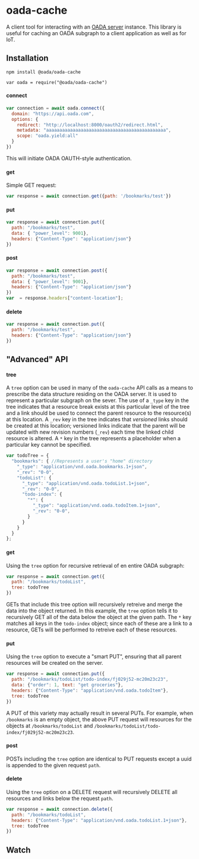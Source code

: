# oada-cache

A client tool for interacting with an [OADA server](https://www.github.com/OADA/oada-srvc-docker/) instance. This library is useful for caching an OADA subgraph to a client application as well as for IoT.

## Installation
`npm install @oada/oada-cache`

`var oada = require("@oada/oada-cache")`


#### connect
```javascript
var connection = await oada.connect({
  domain: "https://api.oada.com",
  options: {
    redirect: "http://localhost:8000/oauth2/redirect.html",
    metadata: "aaaaaaaaaaaaaaaaaaaaaaaaaaaaaaaaaaaaaaaaaaaaa",
    scope: "oada.yield:all"
  }
})
```
This will initiate OADA OAUTH-style authentication.

#### get
Simple GET request:
```javascript
var response = await connection.get({path: '/bookmarks/test'})
```

#### put
```javascript
var response = await connection.put({
  path: "/bookmarks/test",
  data: { "power_level": 9001},
  headers: {"Content-Type": "application/json"}
})
```
#### post
```javascript
var response = await connection.post({
  path: "/bookmarks/test",
  data: { "power_level": 9001},
  headers: {"Content-Type": "application/json"}
})
var  = response.headers["content-location"];
```
#### delete
```javascript
var response = await connection.put({
  path: "/bookmarks/test",
  headers: {"Content-Type": "application/json"}
})
```

## "Advanced" API
#### tree
A `tree` option can be used in many of the `oada-cache` API calls as a means to prescribe the data structure residing on the OADA server. It is used to represent a particular subgraph on the sever. The use of a `_type` key in the tree indicates that a resource break exists at this particular level of the tree and a link should be used to connect the parent resource to the resource(s) at this location. A `_rev` key in the tree indicates that _versioned_ links should be created at this location; versioned links indicate that the parent will be updated with new revision numbers (`_rev`) each time the linked child resource is altered. A `*` key in the tree represents a placeholder when a particular key cannot be specified.

```javascript
var todoTree = {
  "bookmarks": { //Represents a user's "home" directory
    "_type": "application/vnd.oada.bookmarks.1+json",
    "_rev": "0-0",
    "todoList": {
      "_type": "application/vnd.oada.todoList.1+json",
      "_rev": "0-0",
      "todo-index": {
        "*": {
          "_type": "application/vnd.oada.todoItem.1+json",
      	  "_rev": "0-0",
        }
      }
    }
  }
};
```


#### get
Using the `tree` option for recursive retrieval of en entire OADA subgraph:
```javascript
var response = await connection.get({
  path: "/bookmarks/todoList",
  tree: todoTree
})
```
GETs that include this tree option will recursively retreive and merge the data into the object returned. In this example, the `tree` option tells it to recursively GET all of the data below the object at the given path. The `*` key matches all keys in the `todo-index` object; since each of these are a link to a resource, GETs will be performed to retreive each of these resources.


#### put
Using the `tree` option to execute a "smart PUT", ensuring that all parent resources will be created on the server.
```javascript
var response = await connection.put({
  path: "/bookmarks/todoList/todo-index/fj029j52-mc20m23c23",
  data: {"order": 1, text: "get groceries"},
  headers: {"Content-Type": "application/vnd.oada.todoItem"},
  tree: todoTree
})
```
A PUT of this variety may actually result in several PUTs. For example, when `/bookmarks` is an empty object, the above PUT request will resources for the objects at `/bookmarks/todoList` and `/bookmarks/todoList/todo-index/fj029j52-mc20m23c23`.

#### post
POSTs including the `tree` option are identical to PUT requests except a uuid is appended to the given request `path`.

#### delete
Using the `tree` option on a DELETE request will recursively DELETE all resources and links below the request `path`.
```javascript
var response = await connection.delete({
  path: "/bookmarks/todoList",
  headers: {"Content-Type": "application/vnd.oada.todoList.1+json"},
  tree: todoTree
})
```

## Watch


